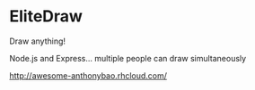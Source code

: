 # EliteDraw
Draw anything!

Node.js and Express... multiple people can draw simultaneously

http://awesome-anthonybao.rhcloud.com/
